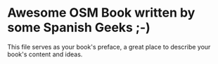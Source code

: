 # Awesome OSM Book written by some Spanish Geeks ;-)

This file serves as your book's preface, a great place to describe your book's content and ideas.

